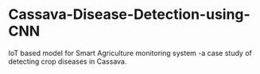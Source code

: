 # Cassava-Disease-Detection-using-CNN
IoT based model for Smart Agriculture monitoring system -a case study of detecting crop diseases in Cassava.
